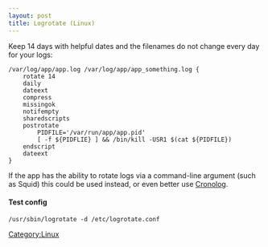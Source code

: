 ```yaml
---
layout: post 
title: Logrotate (Linux)
---
```


Keep 14 days with helpful dates and the filenames do not change every
day for your logs:

    /var/log/app/app.log /var/log/app/app_something.log {
        rotate 14
        daily
        dateext
        compress
        missingok
        notifempty
        sharedscripts
        postrotate
            PIDFILE='/var/run/app/app.pid'
            [ -f ${PIDFLIE} ] && /bin/kill -USR1 $(cat ${PIDFILE})
        endscript
        dateext
    }

If the app has the ability to rotate logs via a command-line argument
(such as Squid) this could be used instead, or even better use
[Cronolog](http://cronolog.org).

#### Test config

    /usr/sbin/logrotate -d /etc/logrotate.conf

[Category:Linux](Category:Linux "wikilink")
